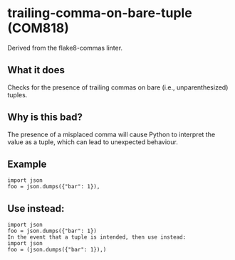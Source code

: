 # trailing-comma-on-bare-tuple (COM818)
Derived from the flake8-commas linter.
## What it does
Checks for the presence of trailing commas on bare (i.e., unparenthesized)
tuples.
## Why is this bad?
The presence of a misplaced comma will cause Python to interpret the value
as a tuple, which can lead to unexpected behaviour.
## Example
```
import json
foo = json.dumps({"bar": 1}),
```
## Use instead:
```
import json
foo = json.dumps({"bar": 1})
In the event that a tuple is intended, then use instead:
import json
foo = (json.dumps({"bar": 1}),)
```
